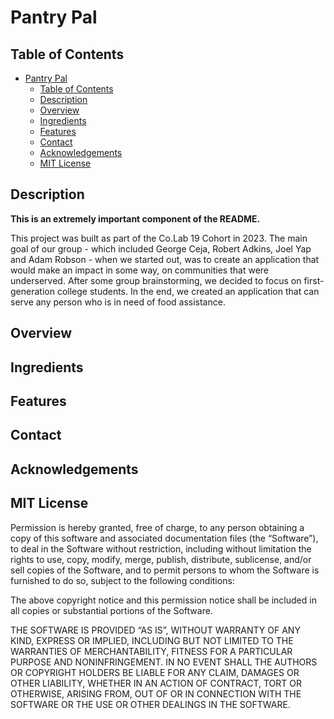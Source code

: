 # Pantry Pal

## Table of Contents

- [Pantry Pal](#pantry-pal)
  - [Table of Contents](#table-of-contents)
  - [Description](#description)
  - [Overview](#overview)
  - [Ingredients](#ingredients)
  - [Features](#features)
  - [Contact](#contact)
  - [Acknowledgements](#acknowledgements)
  - [MIT License](#mit-license)

## Description

**This is an extremely important component of the README.**
  
   This project was built as part of the Co.Lab 19 Cohort in 2023. The main goal of our group - which included George Ceja, Robert Adkins, Joel Yap and Adam Robson - when we started out, was to create an application that would make an impact in some way, on communities that were underserved. After some group brainstorming, we decided to focus on first-generation college students.  In the end, we created an application that can serve any person who is in need of food assistance.
  
## Overview

<!-- TODO: Add a screenshot of the live project.
    1. Link to a 'live demo.'
    2. Describe your overall experience in a couple of sentences.
    3. List a few specific technical things that you learned or improved on.
    4. Share any other tips or guidance for others attempting this or something similar.
 -->

## Ingredients

<!-- TODO: List any MAJOR libraries/frameworks (React, Tailwind, Google Maps (Maps JavaScript API, GeoCoding API, Geolocation API, Place Library), React-Icons, React-Router) with links to their homepages. -->

## Features

<!-- TODO: List what specific 'user problems' that this application solves. -->

## Contact

<!-- TODO: Include icons and links to your RELEVANT, PROFESSIONAL 'DEV-ORIENTED' social media. LinkedIn and dev.to are minimum. -->
  
## Acknowledgements

<!-- TODO: List any blog posts, tutorials or plugins that you may have used to complete the project. Only list those that had a significant impact. Obviously, we all 'Google' stuff while working on our things, but maybe something in particular stood out as a 'major contributor' to your skill set for this project. -->

## MIT License

  Permission is hereby granted, free of charge, to any person obtaining a copy of this software and associated documentation files (the “Software”), to deal in the Software without restriction, including without limitation the rights to use, copy, modify, merge, publish, distribute, sublicense, and/or sell copies of the Software, and to permit persons to whom the Software is furnished to do so, subject to the following conditions:

  The above copyright notice and this permission notice shall be included in all copies or substantial portions of the Software.

  THE SOFTWARE IS PROVIDED “AS IS”, WITHOUT WARRANTY OF ANY KIND, EXPRESS OR IMPLIED, INCLUDING BUT NOT LIMITED TO THE WARRANTIES OF MERCHANTABILITY, FITNESS FOR A PARTICULAR PURPOSE AND NONINFRINGEMENT. IN NO EVENT SHALL THE AUTHORS OR COPYRIGHT HOLDERS BE LIABLE FOR ANY CLAIM, DAMAGES OR OTHER LIABILITY, WHETHER IN AN ACTION OF CONTRACT, TORT OR OTHERWISE, ARISING FROM, OUT OF OR IN CONNECTION WITH THE SOFTWARE OR THE USE OR OTHER DEALINGS IN THE SOFTWARE.

